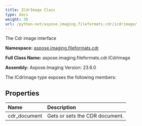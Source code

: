 ```yaml
---
title: ICdrImage Class
type: docs
weight: 30
url: /python-net/aspose.imaging.fileformats.cdr/icdrimage/
---
```


The Cdr image interface

**Namespace:** [aspose.imaging.fileformats.cdr](/imaging/python-net/aspose.imaging.fileformats.cdr/)

**Full Class Name:** aspose.imaging.fileformats.cdr.ICdrImage

**Assembly:**  Aspose.Imaging Version: 23.6.0

The ICdrImage type exposes the following members:
## **Properties**
|**Name**|**Description**|
| :- | :- |
|cdr_document|Gets or sets the CDR document.|
